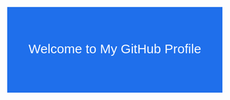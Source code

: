 <svg xmlns="http://www.w3.org/2000/svg" viewBox="0 0 500 200" width="500" height="200">
  <!-- Background -->
  <rect width="100%" height="100%" fill="#1f6feb" />

  <!-- Text -->
  <text x="50%" y="50%" dominant-baseline="middle" text-anchor="middle" fill="#fff" font-family="Arial, sans-serif" font-size="30">
    Welcome to My GitHub Profile
  </text>
</svg>
